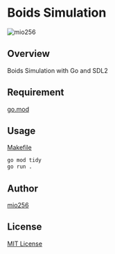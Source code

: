 # Boids Simulation

![mio256](https://avatars.githubusercontent.com/u/71450182)

## Overview

Boids Simulation with Go and SDL2

## Requirement

[go.mod](./go.mod)

## Usage

[Makefile](./Makefile)

```sh
go mod tidy
go run .
```

## Author

[mio256](https://github.com/mio256)

## License

[MIT License](./LICENSE)
